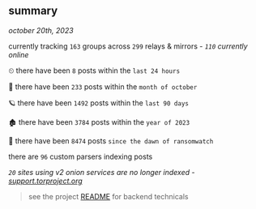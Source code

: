 
## summary
_october 20th, 2023_

currently tracking `163` groups across `299` relays & mirrors - _`110` currently online_

⏲ there have been `8` posts within the `last 24 hours`

🦈 there have been `233` posts within the `month of october`

🪐 there have been `1492` posts within the `last 90 days`

🏚 there have been `3784` posts within the `year of 2023`

🦕 there have been `8474` posts `since the dawn of ransomwatch`

there are `96` custom parsers indexing posts

_`20` sites using v2 onion services are no longer indexed - [support.torproject.org](https://support.torproject.org/onionservices/v2-deprecation/)_

> see the project [README](https://github.com/joshhighet/ransomwatch#ransomwatch--) for backend technicals
